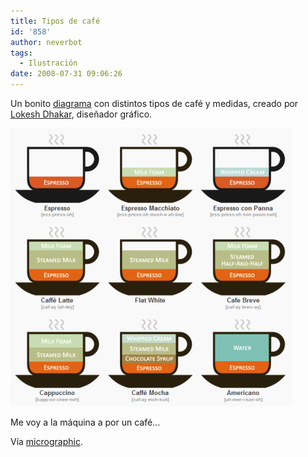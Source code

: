 ```yaml
---
title: Tipos de café
id: '858'
author: neverbot
tags:
  - Ilustración
date: 2008-07-31 09:06:26
---
```


Un bonito [diagrama](http://www.lokeshdhakar.com/2007/08/20/an-illustrated-coffee-guide/) con distintos tipos de café y medidas, creado por [Lokesh Dhakar](http://www.lokeshdhakar.com/), diseñador gráfico.

![Tipos de café](./tipos-de-cafe/tipos-de-cafe.png "Tipos de café")

Me voy a la máquina a por un café...

Vía [micrographic](http://www.micrographic.net/post/506/necesito-un-cafe).